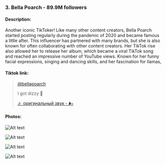 ### 3. Bella Poarch - 89.9M followers

#### Description:

Another iconic TikToker! Like many other content creators, Bella Poarch started posting regularly during the pandemic of 2020 and became famous a little after. This influencer has partnered with many brands, but she is also known for often collaborating with other content creators. Her TikTok rise also allowed her to release her album, which became a viral TikTok song and reached an impressive number of YouTube views. Known for her funny facial expressions, singing and dancing skills, and her fascination for llamas, 

#### Tiktok link:



> 
> 
> [@bellapoarch](https://www.tiktok.com/@bellapoarch "@bellapoarch") 
> 
>  I got dizzy 🥴
>  
> 
> 
> [♬ оригинальный звук - 🌬️](https://www.tiktok.com/music/оригинальный-звук-7067549981984541441 "♬ оригинальный звук - 🌬️") 
> 
> 







#### Photos:

![Alt text](https://celebmafia.com/wp-content/uploads/2023/03/bella-poarch-nickelodeon-s-2023-kids-choice-awards-2.jpg "a title") 

![Alt text](https://www.thefamouspeople.com/profiles/images/bella-poarch-101462-4.jpg "a title") 

![Alt text](https://www.thelist.com/img/gallery/what-you-never-knew-about-bella-poarch/intro-1635433744.jpg "a title") 

![Alt text](https://www.thewikifeed.com/wp-content/uploads/2021/08/bella-poarch-1.jpg "a title") 

